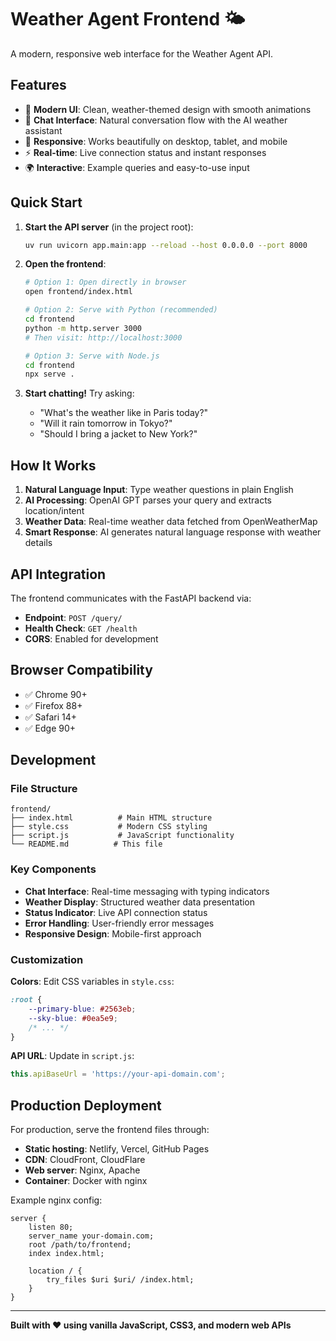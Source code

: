 # Weather Agent Frontend 🌤️

A modern, responsive web interface for the Weather Agent API.

## Features

- 🎨 **Modern UI**: Clean, weather-themed design with smooth animations
- 💬 **Chat Interface**: Natural conversation flow with the AI weather assistant
- 📱 **Responsive**: Works beautifully on desktop, tablet, and mobile
- ⚡ **Real-time**: Live connection status and instant responses
- 🌍 **Interactive**: Example queries and easy-to-use input

## Quick Start

1. **Start the API server** (in the project root):
   ```bash
   uv run uvicorn app.main:app --reload --host 0.0.0.0 --port 8000
   ```

2. **Open the frontend**:
   ```bash
   # Option 1: Open directly in browser
   open frontend/index.html
   
   # Option 2: Serve with Python (recommended)
   cd frontend
   python -m http.server 3000
   # Then visit: http://localhost:3000
   
   # Option 3: Serve with Node.js
   cd frontend
   npx serve .
   ```

3. **Start chatting!** Try asking:
   - "What's the weather like in Paris today?"
   - "Will it rain tomorrow in Tokyo?"
   - "Should I bring a jacket to New York?"

## How It Works

1. **Natural Language Input**: Type weather questions in plain English
2. **AI Processing**: OpenAI GPT parses your query and extracts location/intent
3. **Weather Data**: Real-time weather data fetched from OpenWeatherMap
4. **Smart Response**: AI generates natural language response with weather details

## API Integration

The frontend communicates with the FastAPI backend via:
- **Endpoint**: `POST /query/`
- **Health Check**: `GET /health`
- **CORS**: Enabled for development

## Browser Compatibility

- ✅ Chrome 90+
- ✅ Firefox 88+  
- ✅ Safari 14+
- ✅ Edge 90+

## Development

### File Structure
```
frontend/
├── index.html          # Main HTML structure
├── style.css           # Modern CSS styling
├── script.js           # JavaScript functionality
└── README.md          # This file
```

### Key Components
- **Chat Interface**: Real-time messaging with typing indicators
- **Weather Display**: Structured weather data presentation  
- **Status Indicator**: Live API connection status
- **Error Handling**: User-friendly error messages
- **Responsive Design**: Mobile-first approach

### Customization

**Colors**: Edit CSS variables in `style.css`:
```css
:root {
    --primary-blue: #2563eb;
    --sky-blue: #0ea5e9;
    /* ... */
}
```

**API URL**: Update in `script.js`:
```javascript
this.apiBaseUrl = 'https://your-api-domain.com';
```

## Production Deployment

For production, serve the frontend files through:
- **Static hosting**: Netlify, Vercel, GitHub Pages
- **CDN**: CloudFront, CloudFlare  
- **Web server**: Nginx, Apache
- **Container**: Docker with nginx

Example nginx config:
```nginx
server {
    listen 80;
    server_name your-domain.com;
    root /path/to/frontend;
    index index.html;
    
    location / {
        try_files $uri $uri/ /index.html;
    }
}
```

---

**Built with ❤️ using vanilla JavaScript, CSS3, and modern web APIs** 